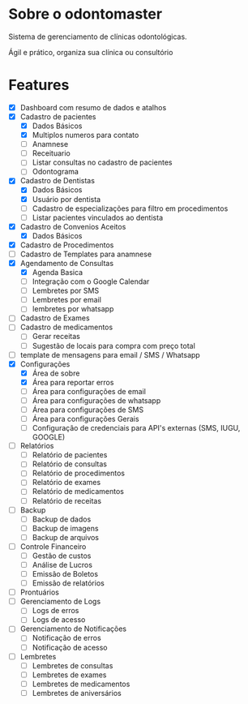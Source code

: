 # Sobre o odontomaster

Sistema de gerenciamento de clínicas odontológicas.

Ágil e prático, organiza sua clínica ou consultório

# Features
- [x] Dashboard com resumo de dados e atalhos
- [x] Cadastro de pacientes
    - [x] Dados Básicos
    - [x] Multiplos numeros para contato
    - [ ] Anamnese
    - [ ] Receituario
    - [ ] Listar consultas no cadastro de pacientes
    - [ ] Odontograma
- [x] Cadastro de Dentistas
    - [x] Dados Básicos
    - [x] Usuário por dentista
    - [ ] Cadastro de especializações para filtro em procedimentos
    - [ ] Listar pacientes vinculados ao dentista
- [x] Cadastro de Convenios Aceitos
    - [x] Dados Básicos
- [x] Cadastro de Procedimentos
- [ ] Cadastro de Templates para anamnese
- [x] Agendamento de Consultas
    - [x] Agenda Basica
    - [ ] Integração com o Google Calendar
    - [ ] Lembretes por SMS
    - [ ] Lembretes por email
    - [ ] lembretes por whatsapp
- [ ] Cadastro de Exames
- [ ] Cadastro de medicamentos
    - [ ] Gerar receitas
    - [ ] Sugestão de locais para compra com preço total
- [ ] template de mensagens para email / SMS / Whatsapp
- [x] Configurações
    - [x] Área de sobre
    - [x] Área para reportar erros
    - [ ] Área para configurações de email
    - [ ] Área para configurações de whatsapp
    - [ ] Área para configurações de SMS
    - [ ] Área para configurações Gerais
    - [ ] Configuração de credenciais para API's externas (SMS, IUGU, GOOGLE)
- [ ] Relatórios
    - [ ] Relatório de pacientes
    - [ ] Relatório de consultas
    - [ ] Relatório de procedimentos
    - [ ] Relatório de exames
    - [ ] Relatório de medicamentos
    - [ ] Relatório de receitas
- [ ] Backup
    - [ ] Backup de dados
    - [ ] Backup de imagens
    - [ ] Backup de arquivos
- [ ] Controle Financeiro
    - [ ] Gestão de custos
    - [ ] Análise de Lucros
    - [ ] Emissão de Boletos
    - [ ] Emissão de relatórios
- [ ] Prontuários
- [ ] Gerenciamento de Logs
    - [ ] Logs de erros
    - [ ] Logs de acesso
- [ ] Gerenciamento de Notificações
    - [ ] Notificação de erros
    - [ ] Notificação de acesso
- [ ] Lembretes
    - [ ] Lembretes de consultas
    - [ ] Lembretes de exames
    - [ ] Lembretes de medicamentos
    - [ ] Lembretes de aniversários